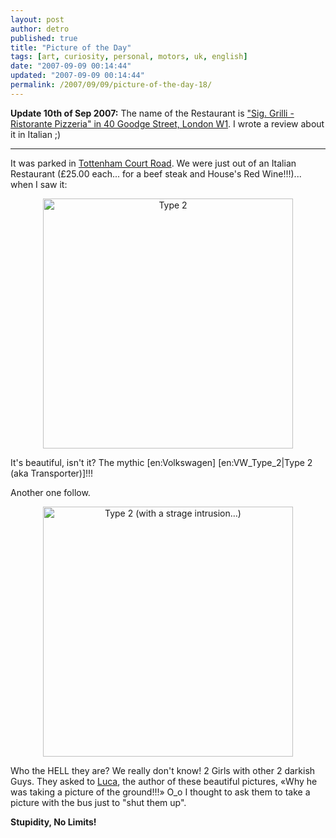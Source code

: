```yaml
---
layout: post
author: detro
published: true
title: "Picture of the Day"
tags: [art, curiosity, personal, motors, uk, english]
date: "2007-09-09 00:14:44"
updated: "2007-09-09 00:14:44"
permalink: /2007/09/09/picture-of-the-day-18/
---
```


<strong>Update 10th of Sep 2007:</strong> The name of the Restaurant is <a href="http://maps.google.co.uk/maps?f=l&hl=en&geocode=&q=grilli&near=40+goodge+street,+london&ie=UTF8&ei=oAzlRvo1h7DYAvzalaEF&cd=1&reviews=1&cid=51519572,-135477,16630107017113269457&action=open&om=1&ll=51.521635,-0.13499&spn=0.004753,0.010257&z=17">"Sig. Grilli - Ristorante Pizzeria" in 40 Goodge Street, London W1</a>. I wrote a review about it in Italian ;)
<hr />

It was parked in <a href="http://maps.google.co.uk/maps?f=q&hl=en&geocode=&q=tottenham+court+road,+london&sll=54.162434,-3.647461&sspn=12.290357,29.882813&ie=UTF8&ll=51.518651,-0.132147&spn=0.003185,0.007296&z=17&om=1">Tottenham Court Road</a>. We were just out of an Italian Restaurant (£25.00 each... for a beef steak and House's Red Wine!!!)... when I saw it:

<div align="center"><img src='http://www.detronizator.org/wp-content/uploads/2007/09/vw-type-2-1.jpg' alt='Type 2' width="400" /></div>

It's beautiful, isn't it? The mythic [en:Volkswagen] [en:VW_Type_2|Type 2 (aka Transporter)]!!!

Another one follow. <!--more-->
<div align="center"><img src='http://www.detronizator.org/wp-content/uploads/2007/09/vm-type-2-2.jpg' alt='Type 2 (with a strage intrusion…)' width="400" /></div>

Who the HELL they are? We really don't know! 2 Girls with other 2 darkish Guys. They asked to <a href="http://www.flickr.com/photos/lucabox/1347650209/">Luca</a>, the author of these beautiful pictures, &laquo;Why he was taking a picture of the ground!!!&raquo; O_o
I thought to ask them to take a picture with the bus just to "shut them up".

<strong>Stupidity, No Limits!</strong>

